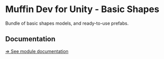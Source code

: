 # Muffin Dev for Unity - Basic Shapes

Bundle of basic shapes models, and ready-to-use prefabs.

## Documentation

[=> See module documentation](./Documentation~/README.md)